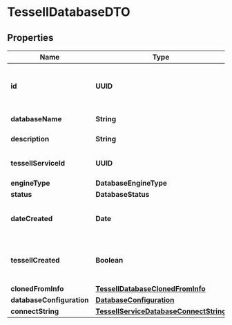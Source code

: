 

# TessellDatabaseDTO


## Properties

Name | Type | Description | Notes
------------ | ------------- | ------------- | -------------
**id** | **UUID** | Tessell generated UUID for the database |  [optional]
**databaseName** | **String** | Database name |  [optional]
**description** | **String** | Database description |  [optional]
**tessellServiceId** | **UUID** | Associated DB Service ID |  [optional]
**engineType** | **DatabaseEngineType** |  |  [optional]
**status** | **DatabaseStatus** |  |  [optional]
**dateCreated** | **Date** | Timestamp when the entity was created |  [optional]
**tessellCreated** | **Boolean** | Database created from Tessell platform |  [optional]
**clonedFromInfo** | [**TessellDatabaseClonedFromInfo**](TessellDatabaseClonedFromInfo.md) |  |  [optional]
**databaseConfiguration** | [**DatabaseConfiguration**](DatabaseConfiguration.md) |  |  [optional]
**connectString** | [**TessellServiceDatabaseConnectString**](TessellServiceDatabaseConnectString.md) |  |  [optional]



